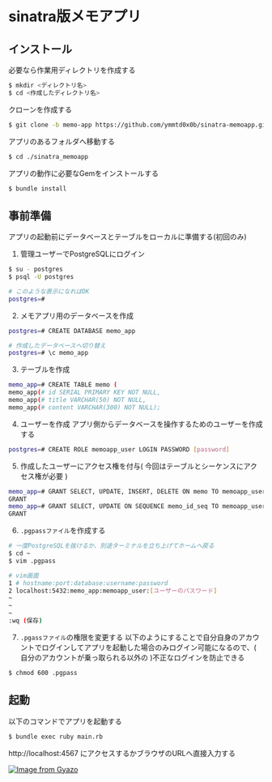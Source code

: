 # sinatra版メモアプリ

## インストール

必要なら作業用ディレクトリを作成する

```bash
$ mkdir <ディレクトリ名>
$ cd <作成したディレクトリ名>
```

クローンを作成する

```bash
$ git clone -b memo-app https://github.com/ymmtd0x0b/sinatra-memoapp.git
```

アプリのあるフォルダへ移動する

```bash
$ cd ./sinatra_memoapp
```

アプリの動作に必要なGemをインストールする

```bash
$ bundle install
```

## 事前準備

アプリの起動前にデータベースとテーブルをローカルに準備する(初回のみ)

1. 管理ユーザーでPostgreSQLにログイン

```bash
$ su - postgres
$ psql -U postgres

# このような表示になればOK
postgres=#
```

2. メモアプリ用のデータベースを作成

```bash
postgres=# CREATE DATABASE memo_app

# 作成したデータベースへ切り替え
postgres=# \c memo_app
```

3. テーブルを作成

```bash
memo_app=# CREATE TABLE memo (
memo_app(# id SERIAL PRIMARY KEY NOT NULL,
memo_app(# title VARCHAR(50) NOT NULL,
memo_app(# content VARCHAR(300) NOT NULL);
```

4. ユーザーを作成
アプリ側からデータベースを操作するためのユーザーを作成する

```bash
postgres=# CREATE ROLE memoapp_user LOGIN PASSWORD [password]
```

5.  作成したユーザーにアクセス権を付与( 今回はテーブルとシーケンスにアクセス権が必要 )

```bash
memo_app=# GRANT SELECT, UPDATE, INSERT, DELETE ON memo TO memoapp_user;
GRANT
memo_app=# GRANT SELECT, UPDATE ON SEQUENCE memo_id_seq TO memoapp_user;
GRANT
```

6. `.pgpassファイル`を作成する

```bash
# 一度PostgreSQLを抜けるか、別途ターミナルを立ち上げてホームへ戻る
$ cd ~
$ vim .pgpass

# vim画面
1 # hostname:port:database:username:password
2 localhost:5432:memo_app:memoapp_user:[ユーザーのパスワード]
~
~
~
:wq (保存)
```

7. `.pgassファイル`の権限を変更する
以下のようにすることで自分自身のアカウントでログインしてアプリを起動した場合のみログイン可能になるので、( 自分のアカウントが乗っ取られる以外の )不正なログインを防止できる

```bash
$ chmod 600 .pgpass
```

## 起動

以下のコマンドでアプリを起動する
```bash
$ bundle exec ruby main.rb
```

http://localhost:4567 にアクセスするかブラウザのURLへ直接入力する

[![Image from Gyazo](https://i.gyazo.com/5423eb1afb4f08949a4de170b539575c.png)](https://gyazo.com/5423eb1afb4f08949a4de170b539575c)
